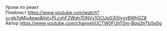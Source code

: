 Уроки по реакт<br />
Плейлист https://www.youtube.com/watch?v=gb7gMluAeao&list=PLcvhF2Wqh7DNVy1OCUpG3i5lyxyBWhGZ8<br />
Автор https://www.youtube.com/channel/UCTW0FUhT0m-Bqg2trTbSs0g
